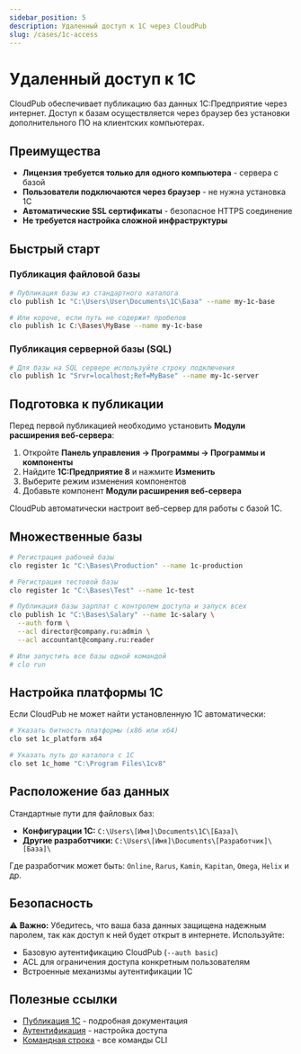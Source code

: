 ```yaml
---
sidebar_position: 5
description: Удаленный доступ к 1С через CloudPub
slug: /cases/1c-access
---
```


# Удаленный доступ к 1С

CloudPub обеспечивает публикацию баз данных 1С:Предприятие через интернет. Доступ к базам осуществляется через браузер без установки дополнительного ПО на клиентских компьютерах.

## Преимущества

- **Лицензия требуется только для одного компьютера** - сервера с базой
- **Пользователи подключаются через браузер** - не нужна установка 1С
- **Автоматические SSL сертификаты** - безопасное HTTPS соединение
- **Не требуется настройка сложной инфраструктуры**

## Быстрый старт

### Публикация файловой базы

```bash
# Публикация базы из стандартного каталога
clo publish 1c "C:\Users\User\Documents\1C\База" --name my-1c-base

# Или короче, если путь не содержит пробелов
clo publish 1c C:\Bases\MyBase --name my-1c-base
```

### Публикация серверной базы (SQL)

```bash
# Для базы на SQL сервере используйте строку подключения
clo publish 1c "Srvr=localhost;Ref=MyBase" --name my-1c-server
```

## Подготовка к публикации

Перед первой публикацией необходимо установить **Модули расширения веб-сервера**:

1. Откройте **Панель управления → Программы → Программы и компоненты**
2. Найдите **1С:Предприятие 8** и нажмите **Изменить**
3. Выберите режим изменения компонентов
4. Добавьте компонент **Модули расширения веб-сервера**

CloudPub автоматически настроит веб-сервер для работы с базой 1С.

## Множественные базы

```bash
# Регистрация рабочей базы
clo register 1c "C:\Bases\Production" --name 1c-production

# Регистрация тестовой базы
clo register 1c "C:\Bases\Test" --name 1c-test

# Публикация базы зарплат с контролем доступа и запуск всех
clo publish 1c "C:\Bases\Salary" --name 1c-salary \
  --auth form \
  --acl director@company.ru:admin \
  --acl accountant@company.ru:reader

# Или запустить все базы одной командой
# clo run
```

## Настройка платформы 1С

Если CloudPub не может найти установленную 1С автоматически:

```bash
# Указать битность платформы (x86 или x64)
clo set 1c_platform x64

# Указать путь до каталога с 1С
clo set 1c_home "C:\Program Files\1cv8"
```

## Расположение баз данных

Стандартные пути для файловых баз:

- **Конфигурации 1С:** `C:\Users\[Имя]\Documents\1C\[База]\`
- **Другие разработчики:** `C:\Users\[Имя]\Documents\[Разработчик]\[База]\`

Где разработчик может быть: `Online`, `Rarus`, `Kamin`, `Kapitan`, `Omega`, `Helix` и др.

## Безопасность

⚠️ **Важно:** Убедитесь, что ваша база данных защищена надежным паролем, так как доступ к ней будет открыт в интернете. Используйте:
- Базовую аутентификацию CloudPub (`--auth basic`)
- ACL для ограничения доступа конкретным пользователям
- Встроенные механизмы аутентификации 1С

## Полезные ссылки

- [Публикация 1С](/docs/1c) - подробная документация
- [Аутентификация](/docs/auth) - настройка доступа
- [Командная строка](/docs/cli) - все команды CLI
